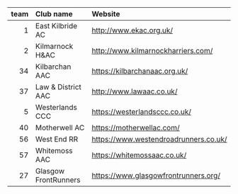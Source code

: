 |   team | Club name            | Website                               |
|-------:|:---------------------|:--------------------------------------|
|      1 | East Kilbride AC     | http://www.ekac.org.uk/               |
|      2 | Kilmarnock H&AC      | http://www.kilmarnockharriers.com/    |
|     34 | Kilbarchan AAC       | https://kilbarchanaac.org.uk/         |
|     37 | Law & District AAC   | http://www.lawaac.co.uk/              |
|      5 | Westerlands CCC      | https://westerlandsccc.co.uk/         |
|     40 | Motherwell AC        | https://motherwellac.com/             |
|     56 | West End RR          | https://www.westendroadrunners.co.uk/ |
|     57 | Whitemoss AAC        | https://whitemossaac.co.uk/           |
|     27 | Glasgow FrontRunners | https://www.glasgowfrontrunners.org/  |